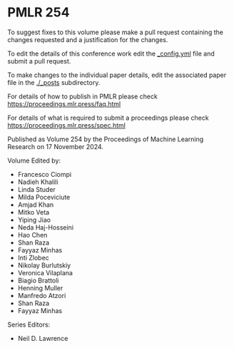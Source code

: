 # PMLR 254

To suggest fixes to this volume please make a pull request containing the changes requested and a justification for the changes.

To edit the details of this conference work edit the [_config.yml](./_config.yml) file and submit a pull request.

To make changes to the individual paper details, edit the associated paper file in the [./_posts](./_posts) subdirectory.

For details of how to publish in PMLR please check https://proceedings.mlr.press/faq.html

For details of what is required to submit a proceedings please check https://proceedings.mlr.press/spec.html



Published as Volume 254 by the Proceedings of Machine Learning Research on 17 November 2024.

Volume Edited by:
  * Francesco Ciompi
  * Nadieh Khalili
  * Linda Studer
  * Milda Poceviciute
  * Amjad Khan
  * Mitko Veta
  * Yiping Jiao
  * Neda Haj-Hosseini
  * Hao Chen
  * Shan Raza
  * Fayyaz Minhas
  * Inti Zlobec
  * Nikolay Burlutskiy
  * Veronica Vilaplana
  * Biagio Brattoli
  * Henning Muller
  * Manfredo Atzori
  * Shan Raza
  * Fayyaz Minhas

Series Editors:
  * Neil D. Lawrence
